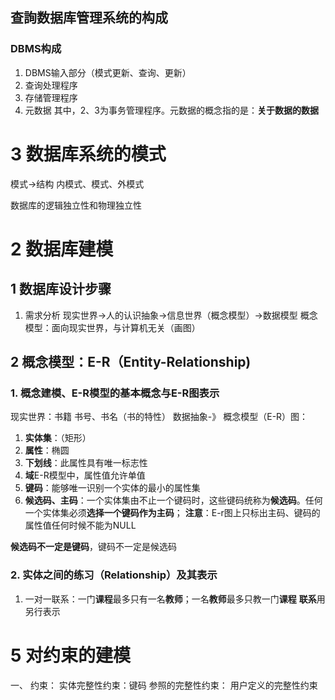 ## 查詢数据库管理系统的构成
### DBMS构成
1. DBMS输入部分（模式更新、查询、更新）
2. 查询处理程序
3. 存储管理程序
4. 元数据
其中，2、3为事务管理程序。元数据的概念指的是：**关于数据的数据**

# 3 数据库系统的模式
模式->结构
内模式、模式、外模式

数据库的逻辑独立性和物理独立性

# 2	数据库建模
## 1	数据库设计步骤
1. 需求分析
现实世界->人的认识抽象->信息世界（概念模型）->数据模型
概念模型：面向现实世界，与计算机无关（画图）

## 2 概念模型：E-R（Entity-Relationship)
### 1. 概念建模、E-R模型的基本概念与E-R图表示
现实世界：书籍
	书号、书名（书的特性）
数据抽象-》
概念模型（E-R）图：
1. **实体集**：（矩形）
2. **属性**：椭圆
3. **下划线**：此属性具有唯一标志性
4. **域**E-R模型中，属性值允许单值
5. **键码**：能够唯一识别一个实体的最小的属性集
6. **候选码、主码**：一个实体集由不止一个键码时，这些键码统称为**候选码**。任何一个实体集必须**选择一个键码作为主码**；
**注意**：E-r图上只标出主码、键码的属性值任何时候不能为NULL
 
**候选码不一定是键码**，键码不一定是候选码

### 2. 实体之间的练习（Relationship）及其表示
1. 一对一联系：一门**课程**最多只有一名**教师**；一名**教师**最多只教一门**课程**
**联系**用另行表示


# 5 对约束的建模
一、 约束：
实体完整性约束：键码
参照的完整性约束：
用户定义的完整性约束